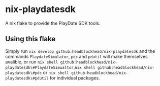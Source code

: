 # nix-playdatesdk
A nix flake to provide the PlayDate SDK tools.

## Using this flake
Simply run ```nix develop github:headblockhead/nix-playdatesdk``` and the commands ```PlaydateSimulator```, ```pdc``` and ```pdutil``` will make themselves avalible, or run ```nix shell github:headblockhead/nix-playdatesdk\#PlaydateSimualtor```,```nix shell github:headblockhead/nix-playdatesdk\#pdc``` or ```nix shell github:headblockhead/nix-playdatesdk\#pdutil``` for individual packages.
